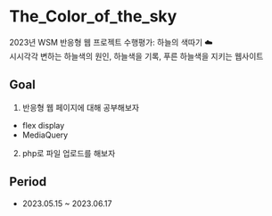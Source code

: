 # The_Color_of_the_sky
2023년 WSM 반응형 웹 프로젝트 수행평가: 하늘의 색따기 ☁️ <br>
시시각각 변하는 하늘색의 원인, 하늘색을 기록, 푸른 하늘색을 지키는 웹사이트

## Goal 
1. 반응형 웹 페이지에 대해 공부해보자
- flex display
- MediaQuery
2. php로 파일 업로드를 해보자

## Period
- 2023.05.15 ~ 2023.06.17
